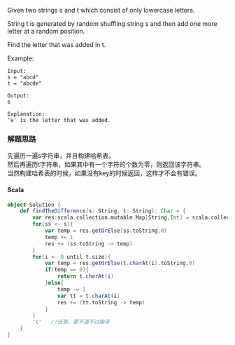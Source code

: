 
Given two strings s and t which consist of only lowercase letters.

String t is generated by random shuffling string s and then add one more letter at a random position.

Find the letter that was added in t.

Example:
```
Input:
s = "abcd"
t = "abcde"

Output:
e

Explanation:
'e' is the letter that was added.
```



### 解题思路
先遍历一遍s字符串，并且构建哈希表。  
然后再遍历t字符串，如果其中有一个字符的个数为零，则返回该字符串。  
当然构建哈希表的时候，如果没有key的时候返回，这样才不会有错误。
#### Scala
```scala
object Solution {
    def findTheDifference(s: String, t: String): Char = {
        var res:scala.collection.mutable.Map[String,Int] = scala.collection.mutable.Map()
        for(ss <- s){
            var temp = res.getOrElse(ss.toString,0)
            temp += 1
            res += (ss.toString -> temp)
        }
        for(i <- 0 until t.size){
            var temp = res.getOrElse(t.charAt(i).toString,0)
            if(temp == 0){
                return t.charAt(i)
            }else{
                temp -= 1
                var tt = t.charAt(i)
                res += (tt.toString -> temp)
            }
        }
        'c'   //任意，要不通不过编译
    }
}
```